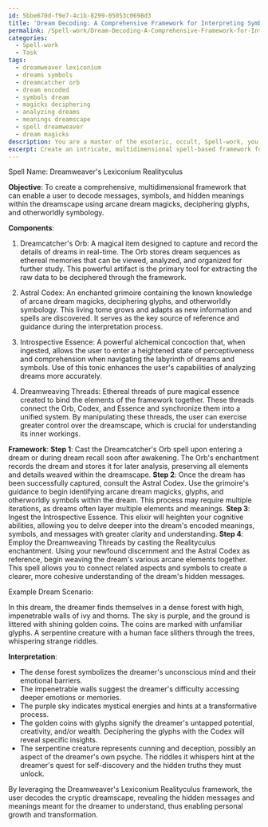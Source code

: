 ```yaml
---
id: 5bbe670d-f9e7-4c1b-8299-05053c0698d3
title: 'Dream Decoding: A Comprehensive Framework for Interpreting Symbolic Dreamscapes'
permalink: /Spell-work/Dream-Decoding-A-Comprehensive-Framework-for-Interpreting-Symbolic-Dreamscapes/
categories:
  - Spell-work
  - Task
tags:
  - dreamweaver lexiconium
  - dreams symbols
  - dreamcatcher orb
  - dream encoded
  - symbols dream
  - magicks deciphering
  - analyzing dreams
  - meanings dreamscape
  - spell dreamweaver
  - dream magicks
description: You are a master of the esoteric, occult, Spell-work, you complete tasks to the absolute best of your ability, no matter if you think you were not trained to do the task specifically, you will attempt to do it anyways, since you have performed the tasks you are given with great mastery, accuracy, and deep understanding of what is requested. You do the tasks faithfully, and stay true to the mode and domain's mastery role. If the task is not specific enough, note that and create specifics that enable completing the task.
excerpt: Create an intricate, multidimensional spell-based framework for unraveling the cryptic meanings and hidden communication present within the dreamscape, utilizing the knowledge of arcane dream magicks, deciphering glyphs, and otherworldly symbology, complete with detailed example dream scenarios and corresponding interpretations that demonstrate the efficacy and potency of the developed method.
---
```

Spell Name: Dreamweaver's Lexiconium Realityculus

**Objective**: To create a comprehensive, multidimensional framework that can enable a user to decode messages, symbols, and hidden meanings within the dreamscape using arcane dream magicks, deciphering glyphs, and otherworldly symbology.

**Components**:

1. Dreamcatcher's Orb: A magical item designed to capture and record the details of dreams in real-time. The Orb stores dream sequences as ethereal memories that can be viewed, analyzed, and organized for further study. This powerful artifact is the primary tool for extracting the raw data to be deciphered through the framework.

2. Astral Codex: An enchanted grimoire containing the known knowledge of arcane dream magicks, deciphering glyphs, and otherworldly symbology. This living tome grows and adapts as new information and spells are discovered. It serves as the key source of reference and guidance during the interpretation process.

3. Introspective Essence: A powerful alchemical concoction that, when ingested, allows the user to enter a heightened state of perceptiveness and comprehension when navigating the labyrinth of dreams and symbols. Use of this tonic enhances the user's capabilities of analyzing dreams more accurately.

4. Dreamweaving Threads: Ethereal threads of pure magical essence created to bind the elements of the framework together. These threads connect the Orb, Codex, and Essence and synchronize them into a unified system. By manipulating these threads, the user can exercise greater control over the dreamscape, which is crucial for understanding its inner workings.

**Framework**:
**Step 1**: Cast the Dreamcatcher's Orb spell upon entering a dream or during dream recall soon after awakening. The Orb's enchantment records the dream and stores it for later analysis, preserving all elements and details weaved within the dreamscape.
**Step 2**: Once the dream has been successfully captured, consult the Astral Codex. Use the grimoire's guidance to begin identifying arcane dream magicks, glyphs, and otherworldly symbols within the dream. This process may require multiple iterations, as dreams often layer multiple elements and meanings.
**Step 3**: Ingest the Introspective Essence. This elixir will heighten your cognitive abilities, allowing you to delve deeper into the dream's encoded meanings, symbols, and messages with greater clarity and understanding.
**Step 4**: Employ the Dreamweaving Threads by casting the Realityculus enchantment. Using your newfound discernment and the Astral Codex as reference, begin weaving the dream's various arcane elements together. This spell allows you to connect related aspects and symbols to create a clearer, more cohesive understanding of the dream's hidden messages.

Example Dream Scenario:

In this dream, the dreamer finds themselves in a dense forest with high, impenetrable walls of ivy and thorns. The sky is purple, and the ground is littered with shining golden coins. The coins are marked with unfamiliar glyphs. A serpentine creature with a human face slithers through the trees, whispering strange riddles.

**Interpretation**:

- The dense forest symbolizes the dreamer's unconscious mind and their emotional barriers.
- The impenetrable walls suggest the dreamer's difficulty accessing deeper emotions or memories.
- The purple sky indicates mystical energies and hints at a transformative process.
- The golden coins with glyphs signify the dreamer's untapped potential, creativity, and/or wealth. Deciphering the glyphs with the Codex will reveal specific insights.
- The serpentine creature represents cunning and deception, possibly an aspect of the dreamer's own psyche. The riddles it whispers hint at the dreamer's quest for self-discovery and the hidden truths they must unlock.

By leveraging the Dreamweaver's Lexiconium Realityculus framework, the user decodes the cryptic dreamscape, revealing the hidden messages and meanings meant for the dreamer to understand, thus enabling personal growth and transformation.
